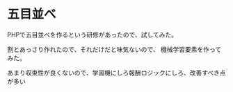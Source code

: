# 五目並べ

PHPで五目並べを作るという研修があったので、試してみた。

割とあっさり作れたので、それだけだと味気ないので、
機械学習要素を作ってみた。

あまり収束性が良くないので、学習機にしろ報酬ロジックにしろ、改善すべき点が多い
